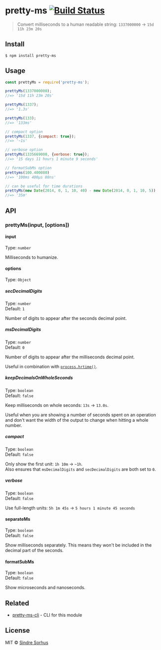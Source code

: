 # pretty-ms [![Build Status](https://travis-ci.org/sindresorhus/pretty-ms.svg?branch=master)](https://travis-ci.org/sindresorhus/pretty-ms)

> Convert milliseconds to a human readable string: `1337000000` → `15d 11h 23m 20s`


## Install

```
$ npm install pretty-ms
```


## Usage

```js
const prettyMs = require('pretty-ms');

prettyMs(1337000000);
//=> '15d 11h 23m 20s'

prettyMs(1337);
//=> '1.3s'

prettyMs(133);
//=> '133ms'

// compact option
prettyMs(1337, {compact: true});
//=> '~1s'

// verbose option
prettyMs(1335669000, {verbose: true});
//=> '15 days 11 hours 1 minute 9 seconds'

// formatSubMs option
prettyms(100.400080)
//=> '100ms 400µs 80ns'

// can be useful for time durations
prettyMs(new Date(2014, 0, 1, 10, 40) - new Date(2014, 0, 1, 10, 5))
//=> '35m'
```


## API

### prettyMs(input, [options])

#### input

Type: `number`

Milliseconds to humanize.

#### options

Type: `Object`

##### secDecimalDigits

Type: `number`<br>
Default: `1`

Number of digits to appear after the seconds decimal point.

##### msDecimalDigits

Type: `number`<br>
Default: `0`

Number of digits to appear after the milliseconds decimal point.

Useful in combination with [`process.hrtime()`](https://nodejs.org/api/process.html#process_process_hrtime).

##### keepDecimalsOnWholeSeconds

Type: `boolean`<br>
Default: `false`

Keep milliseconds on whole seconds: `13s` → `13.0s`.

Useful when you are showing a number of seconds spent on an operation and don't want the width of the output to change when hitting a whole number.

##### compact

Type: `boolean`<br>
Default: `false`

Only show the first unit: `1h 10m` → `~1h`.  
Also ensures that `msDecimalDigits` and `secDecimalDigits` are both set to `0`.

##### verbose

Type: `boolean`<br>
Default: `false`

Use full-length units: `5h 1m 45s` → `5 hours 1 minute 45 seconds`

#### separateMs

Type: `boolean`<br>
Default: `false`

Show milliseconds separately. This means they won't be included in the decimal part of the seconds.

#### formatSubMs

Type: `boolean`<br>
Default: `false`

Show microseconds and nanoseconds.


## Related

- [pretty-ms-cli](https://github.com/sindresorhus/pretty-ms-cli) - CLI for this module


## License

MIT © [Sindre Sorhus](https://sindresorhus.com)
